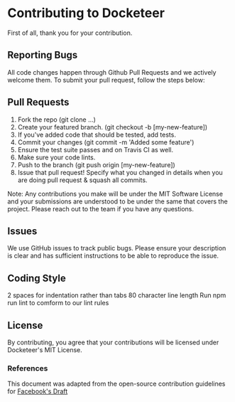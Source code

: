 # Contributing to Docketeer

First of all, thank you for your contribution.

## Reporting Bugs

All code changes happen through Github Pull Requests and we actively welcome them. To submit your pull request, follow the steps below:

## Pull Requests

1. Fork the repo (git clone ...)
2. Create your featured branch. (git checkout -b [my-new-feature])
3. If you've added code that should be tested, add tests.
4. Commit your changes (git commit -m 'Added some feature')
5. Ensure the test suite passes and on Travis CI as well.
6. Make sure your code lints.
7. Push to the branch (git push origin [my-new-feature])
8. Issue that pull request! Specify what you changed in details when you are doing pull request & squash all commits.

Note: Any contributions you make will be under the MIT Software License and your submissions are understood to be under the same that covers the project. Please reach out to the team if you have any questions.

## Issues

We use GitHub issues to track public bugs. Please ensure your description is clear and has sufficient instructions to be able to reproduce the issue.

## Coding Style

2 spaces for indentation rather than tabs
80 character line length
Run npm run lint to comform to our lint rules

## License

By contributing, you agree that your contributions will be licensed under Docketeer's MIT License.

### References

This document was adapted from the open-source contribution guidelines for [Facebook's Draft](https://github.com/facebook/draft-js/blob/a9316a723f9e918afde44dea68b5f9f39b7d9b00/CONTRIBUTING.md)
